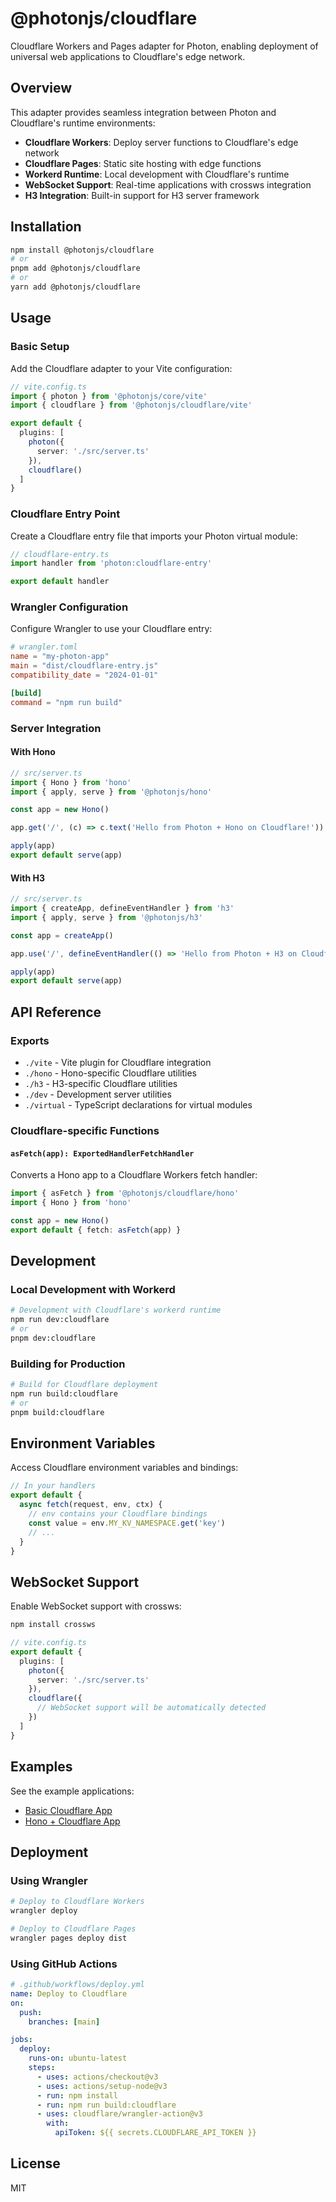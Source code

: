 # @photonjs/cloudflare

Cloudflare Workers and Pages adapter for Photon, enabling deployment of universal web applications to Cloudflare's edge network.

## Overview

This adapter provides seamless integration between Photon and Cloudflare's runtime environments:
- **Cloudflare Workers**: Deploy server functions to Cloudflare's edge network
- **Cloudflare Pages**: Static site hosting with edge functions
- **Workerd Runtime**: Local development with Cloudflare's runtime
- **WebSocket Support**: Real-time applications with crossws integration
- **H3 Integration**: Built-in support for H3 server framework

## Installation

```bash
npm install @photonjs/cloudflare
# or
pnpm add @photonjs/cloudflare
# or
yarn add @photonjs/cloudflare
```

## Usage

### Basic Setup

Add the Cloudflare adapter to your Vite configuration:

```ts
// vite.config.ts
import { photon } from '@photonjs/core/vite'
import { cloudflare } from '@photonjs/cloudflare/vite'

export default {
  plugins: [
    photon({
      server: './src/server.ts'
    }),
    cloudflare()
  ]
}
```

### Cloudflare Entry Point

Create a Cloudflare entry file that imports your Photon virtual module:

```ts
// cloudflare-entry.ts
import handler from 'photon:cloudflare-entry'

export default handler
```

### Wrangler Configuration

Configure Wrangler to use your Cloudflare entry:

```toml
# wrangler.toml
name = "my-photon-app"
main = "dist/cloudflare-entry.js"
compatibility_date = "2024-01-01"

[build]
command = "npm run build"
```

### Server Integration

#### With Hono

```ts
// src/server.ts
import { Hono } from 'hono'
import { apply, serve } from '@photonjs/hono'

const app = new Hono()

app.get('/', (c) => c.text('Hello from Photon + Hono on Cloudflare!'))

apply(app)
export default serve(app)
```

#### With H3

```ts
// src/server.ts
import { createApp, defineEventHandler } from 'h3'
import { apply, serve } from '@photonjs/h3'

const app = createApp()

app.use('/', defineEventHandler(() => 'Hello from Photon + H3 on Cloudflare!'))

apply(app)
export default serve(app)
```

## API Reference

### Exports

- `./vite` - Vite plugin for Cloudflare integration
- `./hono` - Hono-specific Cloudflare utilities
- `./h3` - H3-specific Cloudflare utilities
- `./dev` - Development server utilities
- `./virtual` - TypeScript declarations for virtual modules

### Cloudflare-specific Functions

#### `asFetch(app): ExportedHandlerFetchHandler`

Converts a Hono app to a Cloudflare Workers fetch handler:

```ts
import { asFetch } from '@photonjs/cloudflare/hono'
import { Hono } from 'hono'

const app = new Hono()
export default { fetch: asFetch(app) }
```

## Development

### Local Development with Workerd

```bash
# Development with Cloudflare's workerd runtime
npm run dev:cloudflare
# or
pnpm dev:cloudflare
```

### Building for Production

```bash
# Build for Cloudflare deployment
npm run build:cloudflare
# or
pnpm build:cloudflare
```

## Environment Variables

Access Cloudflare environment variables and bindings:

```ts
// In your handlers
export default {
  async fetch(request, env, ctx) {
    // env contains your Cloudflare bindings
    const value = env.MY_KV_NAMESPACE.get('key')
    // ...
  }
}
```

## WebSocket Support

Enable WebSocket support with crossws:

```bash
npm install crossws
```

```ts
// vite.config.ts
export default {
  plugins: [
    photon({
      server: './src/server.ts'
    }),
    cloudflare({
      // WebSocket support will be automatically detected
    })
  ]
}
```

## Examples

See the example applications:
- [Basic Cloudflare App](../../example/app-cloudflare)
- [Hono + Cloudflare App](../../example/app-hono-cloudflare)

## Deployment

### Using Wrangler

```bash
# Deploy to Cloudflare Workers
wrangler deploy

# Deploy to Cloudflare Pages
wrangler pages deploy dist
```

### Using GitHub Actions

```yaml
# .github/workflows/deploy.yml
name: Deploy to Cloudflare
on:
  push:
    branches: [main]

jobs:
  deploy:
    runs-on: ubuntu-latest
    steps:
      - uses: actions/checkout@v3
      - uses: actions/setup-node@v3
      - run: npm install
      - run: npm run build:cloudflare
      - uses: cloudflare/wrangler-action@v3
        with:
          apiToken: ${{ secrets.CLOUDFLARE_API_TOKEN }}
```

## License

MIT
